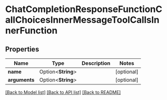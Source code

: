 # ChatCompletionResponseFunctionCallChoicesInnerMessageToolCallsInnerFunction

## Properties

Name | Type | Description | Notes
------------ | ------------- | ------------- | -------------
**name** | Option<**String**> |  | [optional]
**arguments** | Option<**String**> |  | [optional]

[[Back to Model list]](../README.md#documentation-for-models) [[Back to API list]](../README.md#documentation-for-api-endpoints) [[Back to README]](../README.md)


